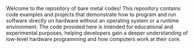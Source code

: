 Welcome to the repository of bare metal codes! This repository contains code examples and projects that demonstrate how to program and run software directly on hardware without an operating system or a runtime environment. The code provided here is intended for educational and experimental purposes, helping developers gain a deeper understanding of low-level hardware programming and how computers work at their core.
